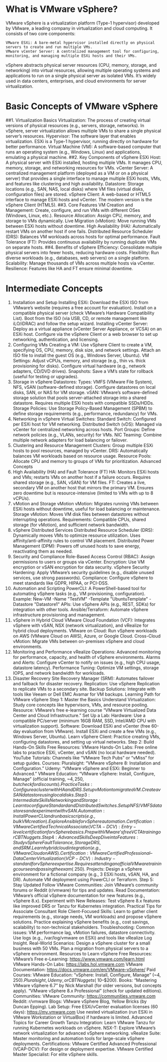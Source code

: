 # What is VMware vSphere?
VMware vSphere is a virtualization platform (Type-1 hypervisor) developed by VMware, a leading company in virtualization and cloud computing. It consists of two core components:

    VMware ESXi: A bare-metal hypervisor installed directly on physical servers to create and run multiple VMs.
    VMware vCenter Server: A centralized management tool for configuring, monitoring, and managing multiple ESXi hosts and their VMs.
vSphere abstracts physical server resources (CPU, memory, storage, and networking) into virtual resources, allowing multiple operating systems and applications to run on a single physical server as isolated VMs. It’s widely used in data centers, enterprises, and cloud environments for server virtualization.

# Basic Concepts of VMware vSphere
##1. Virtualization Basics
Virtualization: The process of creating virtual versions of physical resources (e.g., servers, storage, networks). In vSphere, server virtualization allows multiple VMs to share a single physical server’s resources.
Hypervisor: The software layer that enables virtualization. ESXi is a Type-1 hypervisor, running directly on hardware for better performance.
Virtual Machine (VM): A software-based computer that runs an operating system (e.g., Windows, Linux) and applications, emulating a physical machine.
##2. Key Components of vSphere
ESXi Host: A physical server with ESXi installed, hosting multiple VMs. It manages CPU, memory, storage, and networking resources for VMs.
vCenter Server: A centralized management platform (deployed as a VM or on a physical server) that provides a single interface to manage multiple ESXi hosts, VMs, and features like clustering and high availability.
Datastore: Storage locations (e.g., SAN, NAS, local disks) where VM files (virtual disks, configuration files) are stored.
vSphere Client: A web-based or HTML5 interface to manage ESXi hosts and vCenter. The modern version is the vSphere Client (HTML5).
##3. Core Features
VM Creation and Management: Create, configure, and run VMs with different OSes (Windows, Linux, etc.).
Resource Allocation: Assign CPU, memory, and storage to VMs dynamically.
Live Migration (vMotion): Move running VMs between ESXi hosts without downtime.
High Availability (HA): Automatically restart VMs on another host if one fails.
Distributed Resource Scheduler (DRS): Balances VM workloads across hosts for optimal performance.
Fault Tolerance (FT): Provides continuous availability by running duplicate VMs on separate hosts.
##4. Benefits of vSphere
Efficiency: Consolidate multiple physical servers into fewer hosts, reducing hardware costs.
Flexibility: Run diverse workloads (e.g., databases, web servers) on a single platform.
Scalability: Manage thousands of VMs across multiple hosts via vCenter.
Resilience: Features like HA and FT ensure minimal downtime.

# Intermediate Concepts
1. Installation and Setup
Installing ESXi:
Download the ESXi ISO from VMware’s website (requires a free account for evaluation).
Install on a compatible physical server (check VMware’s Hardware Compatibility List).
Boot from the ISO (via USB, CD, or remote management like iLO/iDRAC) and follow the setup wizard.
Installing vCenter Server:
Deploy as a virtual appliance (vCenter Server Appliance, or VCSA) on an ESXi host.
Configure via the vSphere Client or a web browser to set up networking, authentication, and licensing.
2. Configuring VMs
Creating a VM:
Use vSphere Client to create a VM, specifying OS, CPU, memory, disk size, and network settings.
Attach an ISO file to install the guest OS (e.g., Windows Server, Ubuntu).
VM Settings:
Adjust vCPUs, memory, and storage (e.g., thin vs. thick provisioning for disks).
Configure virtual hardware (e.g., network adapters, CD/DVD drives).
Snapshots: Save a VM’s state for rollback (useful for testing or upgrades).
3. Storage in vSphere
Datastores:
Types: VMFS (VMware File System), NFS, vSAN (software-defined storage).
Configure datastores on local disks, SAN, or NAS for VM storage.
vSAN:
VMware’s software-defined storage solution that pools server-attached storage into a shared datastore.
Requires multiple ESXi hosts with compatible SSDs/HDDs.
Storage Policies:
Use Storage Policy-Based Management (SPBM) to define storage requirements (e.g., performance, redundancy) for VMs.
4. Networking in vSphere
Virtual Switches:
Standard Switch: Configured per ESXi host for VM networking.
Distributed Switch (vDS): Managed via vCenter for centralized networking across hosts.
Port Groups: Define network policies (e.g., VLANs, security) for VMs.
NIC Teaming: Combine multiple network adapters for load balancing or failover.
5. Clustering and Resource Management
Clusters: Group multiple ESXi hosts to pool resources, managed by vCenter.
DRS: Automatically balances VM workloads based on resource usage.
Resource Pools: Allocate CPU and memory to groups of VMs for prioritization.
Advanced Concepts
1. High Availability (HA) and Fault Tolerance (FT)
HA:
Monitors ESXi hosts and VMs; restarts VMs on another host if a failure occurs.
Requires shared storage (e.g., SAN, vSAN) for VM files.
FT:
Creates a live, secondary VM on another host that mirrors the primary VM.
Ensures zero downtime but is resource-intensive (limited to VMs with up to 8 vCPUs).
2. vMotion and Storage vMotion
vMotion: Migrates running VMs between ESXi hosts without downtime, useful for load balancing or maintenance.
Storage vMotion: Moves VM disk files between datastores without interrupting operations.
Requirements: Compatible CPUs, shared storage (for vMotion), and sufficient network bandwidth.
3. vSphere Distributed Services
Distributed Resource Scheduler (DRS):
Dynamically moves VMs to optimize resource utilization.
Uses affinity/anti-affinity rules to control VM placement.
Distributed Power Management (DPM): Powers off unused hosts to save energy, reactivating them as needed.
4. Security and Compliance
Role-Based Access Control (RBAC): Assign permissions to users or groups via vCenter.
Encryption: Use VM encryption or vSAN encryption for data security.
vSphere Security Hardening: Apply VMware’s security guidelines (e.g., disable unused services, use strong passwords).
Compliance: Configure vSphere to meet standards like GDPR, HIPAA, or PCI-DSS.
5. Automation and Scripting
PowerCLI: A PowerShell-based tool for automating vSphere tasks (e.g., VM provisioning, configuration).
Example: New-VM -Name "TestVM" -Template "UbuntuTemplate" -Datastore "Datastore1"
APIs: Use vSphere APIs (e.g., REST, SDKs) for integration with other tools.
Ansible/Terraform: Automate vSphere infrastructure provisioning and management.
6. vSphere in Hybrid Cloud
VMware Cloud Foundation (VCF): Integrates vSphere with vSAN, NSX (network virtualization), and vRealize for hybrid cloud deployments.
VMware on Cloud: Run vSphere workloads on AWS (VMware Cloud on AWS), Azure, or Google Cloud.
Cross-Cloud vMotion: Migrate VMs between on-premises vSphere and cloud environments.
7. Monitoring and Performance
vRealize Operations: Advanced monitoring for performance, capacity, and health of vSphere environments.
Alarms and Alerts: Configure vCenter to notify on issues (e.g., high CPU usage, datastore latency).
Performance Tuning: Optimize VM settings, storage IOPS, and network bandwidth for workloads.
8. Disaster Recovery
Site Recovery Manager (SRM): Automates failover and failback for disaster recovery.
Replication: Use vSphere Replication to replicate VMs to a secondary site.
Backup Solutions: Integrate with tools like Veeam or Dell EMC Avamar for VM backups.
Learning Path for VMware vSphere
Step 1: Master the Basics
Understand Virtualization: Study core concepts like hypervisors, VMs, and resource pooling.
Resource: VMware’s free e-learning course “VMware Virtualized Data Center and Cloud Infrastructure.”
Set Up a Lab:
Hardware: Use a compatible PC/server (minimum 16GB RAM, SSD, Intel/AMD CPU with virtualization support).
Software: Download ESXi and vCenter (free 60-day evaluation from VMware).
Install ESXi and create a few VMs (e.g., Windows Server, Ubuntu).
Learn vSphere Client: Practice creating VMs, configuring datastores, and setting up virtual networks.
Step 2: Build Hands-On Skills
Free Resources:
VMware Hands-On Labs: Free online labs to practice ESXi, vCenter, and vSAN (no local hardware needed).
YouTube Tutorials: Channels like “VMware Tech Pubs” or “vMiss” for setup guides.
Courses:
Pluralsight: “VMware vSphere 8: Installation and Configuration.”
Udemy: “VMware vSphere and ESXi: Beginner to Advanced.”
VMware Education: “VMware vSphere: Install, Configure, Manage” (official training, ~$4,250, but check for discounts).
Practice Tasks:
Configure a cluster with HA and DRS.
Set up vMotion to migrate a VM.
Create a vSAN datastore using local disks.
Step 3: Intermediate Skills
Networking and Storage:
Learn to configure Standard and Distributed Switches.
Set up NFS/VMFS datastores and experiment with vSAN.
Automation:
Install PowerCLI and run basic scripts (e.g., bulk VM creation).
Explore Ansible for vSphere automation.
Certification:
VMware Certified Technical Associate (VCTA-DCV): Entry-level certification for vSphere basics.
Prep with VMware’s free VCTA training or CBT Nuggets.
Step 4: Advanced Skills
Deep Dive into Features:
Study vSphere Fault Tolerance, Storage DRS, and SRM.
Learn hybrid cloud integration (e.g., VMware Cloud on AWS).
Certification:
VMware Certified Professional – Data Center Virtualization (VCP-DCV): Industry-standard for vSphere expertise.
Requires attending an official VMware training course and passing the exam (~$250).
Projects:
Design a vSphere environment for a fictional company (e.g., 3 ESXi hosts, vSAN, HA, and DR).
Automate VM deployment using PowerCLI or Terraform.
Step 5: Stay Updated
Follow VMware Communities: Join VMware’s community forums or Reddit (r/vmware) for tips and updates.
Read Documentation: VMware’s official vSphere documentation for new features (e.g., vSphere 8.x).
Experiment with New Releases: Test vSphere 8.x features like improved DRS or Tanzu for Kubernetes integration.
Practical Tips for Associate Consultant Role
Client-Focused Skills:
Learn to gather client requirements (e.g., storage needs, VM workloads) and propose vSphere solutions.
Practice explaining vSphere benefits (e.g., cost savings, scalability) to non-technical stakeholders.
Troubleshooting:
Common issues: VM performance lag, vMotion failures, datastore connectivity.
Use logs (e.g., /var/log/vmware on ESXi) and tools like vRealize Log Insight.
Real-World Scenarios:
Design a vSphere cluster for a small business with 50 VMs.
Plan a migration from physical servers to a vSphere environment.
Resources to Learn vSphere
Free Resources:
VMware’s Free e-Learning: https://www.vmware.com/learn.html
VMware Hands-On Labs: https://labs.hol.vmware.com
VMware Documentation: https://docs.vmware.com/en/VMware-vSphere/
Paid Courses:
VMware Education: “vSphere: Install, Configure, Manage” (~$4,250).
Pluralsight, Udemy, or CBT Nuggets (~$10–$200).
Books:
“Mastering VMware vSphere 6.7” by Nick Marshall (for older versions, but concepts apply).
“VMware vSphere 8.x Professional” (check for updated editions).
Communities:
VMware Community: https://communities.vmware.com
Reddit: r/vmware
Blogs: VMware vSphere Blog, Yellow Bricks (by Duncan Epping).
Lab Setup:
Free ESXi/vCenter evaluation licenses (60 days): https://my.vmware.com
Use nested virtualization (run ESXi in VMware Workstation or VirtualBox) if hardware is limited.
Advanced Topics for Career Growth
Tanzu Integration: Learn VMware Tanzu for running Kubernetes workloads on vSphere.
NSX-T: Explore VMware’s network virtualization for advanced vSphere networking.
vRealize Suite: Master monitoring and automation tools for large-scale vSphere deployments.
Certifications:
VMware Certified Advanced Professional (VCAP-DCV): For design or deployment expertise.
VMware Certified Master Specialist: For elite vSphere skills.
